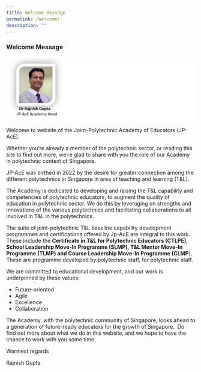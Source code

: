 ```yaml
---
title: Welcome Message
permalink: /welcome/
description: ""
---
```

### Welcome Message

![](/images/raj%20banner2.jpg)

Welcome to website of the Joint-Polytechnic Academy of Educators (JP-AcE).

Whether you’re already a member of the polytechnic sector, or reading this site to find out more, we’re glad to share with you the role of our Academy in polytechnic context of Singapore.  

JP-AcE was birthed in 2022 by the desire for greater connection among the different polytechnics in Singapore in area of teaching and learning (T&L). 

The Academy is dedicated to developing and raising the T&L capability and competencies of polytechnic educators, to augment the quality of education in polytechnic sector. We do this by leveraging on strengths and innovations of the various polytechnics and facilitating collaborations to all involved in T&L in the polytechnics.

The suite of joint-polytechnic T&L baseline capability development programmes and certifications offered by Jp-AcE are integral to this work. These include the <strong>Certificate in T&L for Polytechnic Educators (CTLPE), School Leadership Move-In Programme (SLMP), T&L Mentor Move-In Programme (TLMP) and Course Leadership Move-In Programme (CLMP</strong>). These are programme developed by polytechnic staff, for polytechnic staff. 

We are committed to educational development, and our work is underpinned by these values:

* Future-oriented
* Agile
* Excellence
* Collaboration

The Academy, with the polytechnic community of Singapore, looks ahead to a generation of future-ready educators for the growth of Singapore.  Do find out more about what we do in this website, and we hope to have the chance to work with you some time.

Warmest regards

Rajnish Gupta